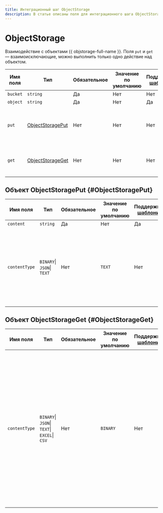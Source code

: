 ```yaml
---
title: Интеграционный шаг ObjectStorage
description: В статье описаны поля для интеграционного шага ObjectStorage.
---
```



# ObjectStorage

Взаимодействие с объектами {{ objstorage-full-name }}. Поля `put` и `get` — взаимоисключающие, можно выполнить только одно действие над объектом.

Имя поля | Тип | Обязательное | Значение по умолчанию | Поддерживается [шаблонизация](../../templating.md) | Описание
--- | --- | --- | --- | --- | ---
`bucket` | `string` | Да | Нет | Нет | Имя бакета.
`object` | `string` | Да | Нет | Да | Имя объекта.
`put` | [ObjectStoragePut](#ObjectStoragePut) | Нет | Нет | Нет | Конфигурация действия `put` — добавление объекта в бакет.
`get` | [ObjectStorageGet](#ObjectStorageGet) | Нет | Нет | Нет | Конфигурация действия `get` — получение объекта из бакета.

## Объект ObjectStoragePut {#ObjectStoragePut}

Имя поля | Тип | Обязательное | Значение по умолчанию | Поддерживается [шаблонизация](../../templating.md) | Описание
--- | --- | --- | --- | --- | ---
`content` | `string` | Да | Нет | Да | Содержимое объекта.
`contentType` | `BINARY`\|<br/>`JSON`\|<br/>`TEXT` | Нет | `TEXT` | Нет | Определяет, как будет интерпретировано переданное в `content` содержимое:<ul><li>`BINARY` — набор байт в виде [base64](https://{{ lang }}.wikipedia.org/wiki/Base64)-encoded-строки.</li><li>`JSON` — текст, содержащий [JSON](https://ru.wikipedia.org/wiki/JSON), будет преобразован в JSON-структуру.</li><li>`TEXT` — текст.</li></ul>

## Объект ObjectStorageGet {#ObjectStorageGet}

Имя поля | Тип | Обязательное | Значение по умолчанию | Поддерживается [шаблонизация](../../templating.md) | Описание
--- | --- | --- | --- | --- | ---
`contentType` | `BINARY`\|<br/>`JSON`\|<br/>`TEXT`\| <br/>`EXCEL`\| <br/>`CSV` | Нет | `BINARY` | Нет | Определяет, как будет интерпретировано содержимое объекта:<ul><li>`BINARY` — набор байт в виде [base64](https://{{ lang }}.wikipedia.org/wiki/Base64)-encoded-строки.</li><li>`JSON` — текст, содержащий [JSON](https://ru.wikipedia.org/wiki/JSON), будет преобразован в JSON-структуру.</li><li>`TEXT` — текст.</li><li>`EXCEL` — текст будет преобразован в массив страниц, где каждая страница — массив массивов строк. Поддерживаемые форматы: `XLAM`, `XLSM`, `XLSX`, `XLTM`, `XLTX`.</li><li>`CSV` — текст будет преобразован в массив массивов строк, путем деления строки по следующим символам: запятая (`,`) и перенос строки.</li></ul>
